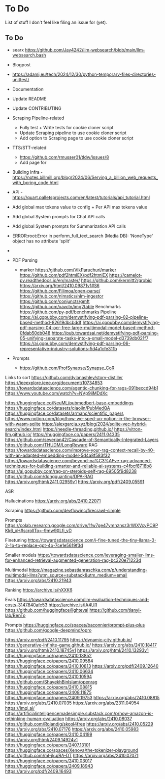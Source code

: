 # To Do

List of stuff I don't feel like filing an issue for (yet).


## To Do
- searx https://github.com/Jay4242/llm-websearch/blob/main/llm-websearch.bash
- Blogpost
- https://adamj.eu/tech/2024/12/30/python-temporary-files-directories-unittest/
- Documentation
- Update README
- Update CONTRIBUTING
- Scraping Pipeline-related
    - Fully test + Write tests for cookie cloner script
    - Update Scraping pipeline to use cookie cloner script
    - Add option to Scraping page to use cookie cloner script
- TTS/STT-related
    - https://github.com/rmusser01/tldw/issues/8
    - Add page for 
- Building Infra
      - https://notes.billmill.org/blog/2024/06/Serving_a_billion_web_requests_with_boring_code.html
- API
      - https://quart.palletsprojects.com/en/latest/tutorials/api_tutorial.html
- Add global max tokens value to config + Per API max tokens value
- Add global System prompts for Chat API calls
- Add global System prompts for Summarization API calls
- ERROR:root:Error in perform_full_text_search (Media DB): 'NoneType' object has no attribute 'split'

- 
- PDF Parsing
    - marker https://github.com/VikParuchuri/marker
    https://github.com/pdf2htmlEX/pdf2htmlEX
    https://camelot-py.readthedocs.io/en/master/
    https://github.com/kermitt2/grobid
    https://arxiv.org/html/2410.09871v1#S6
    https://github.com/Filimoa/open-parse/
    https://github.com/nlmatics/nlm-ingestor
    https://github.com/conjuncts/gmft
    https://github.com/xavctn/img2table
    Benchmarks
        https://github.com/py-pdf/benchmarks
    Pipeline
        https://ai.gopubby.com/demystifying-pdf-parsing-02-pipeline-based-method-82619dbcbddf
        https://ai.gopubby.com/demystifying-pdf-parsing-04-ocr-free-large-multimodal-model-based-method-0fdab50db048
        https://pub.towardsai.net/demystifying-pdf-parsing-05-unifying-separate-tasks-into-a-small-model-d3739db021f7
        https://ai.gopubby.com/demystifying-pdf-parsing-06-representative-industry-solutions-5d4a1cfe311b

- Prompts
  - https://github.com/ProfSynapse/Synapse_CoR


Links to sort
https://github.com/dylanashley/story-distiller
https://ieeexplore.ieee.org/document/10734853
https://towardsdatascience.com/agentic-chunking-for-rags-091beccd94b1
https://www.youtube.com/watch?v=NVp9jiMDdXc

https://huggingface.co/NeuML/pubmedbert-base-embeddings
https://huggingface.co/datasets/qiaojin/PubMedQA
https://huggingface.co/datasets/armanc/scientific_papers
https://www.notion.com/blog/how-we-sped-up-notion-in-the-browser-with-wasm-sqlite
https://alexgarcia.xyz/blog/2024/sqlite-vec-hybrid-search/index.html
https://needle-threading.github.io/
https://vitron-llm.github.io/
https://huggingface.co/papers/2411.04335
https://github.com/severian42/Cascade-of-Semantically-Integrated-Layers
https://github.com/THUDM/LongReward
RAG
https://towardsdatascience.com/improve-your-rag-context-recall-by-40-with-an-adapted-embedding-model-5d4a8f583f32
https://towardsdatascience.com/beyond-na%C3%AFve-rag-advanced-techniques-for-building-smarter-and-reliable-ai-systems-c4fbcf8718b8
https://ai.gopubby.com/rag-on-steroids-self-rag-69505f9d8238
https://github.com/dongguanting/DPA-RAG
https://arxiv.org/html/2411.02959v1
https://arxiv.org/pdf/2409.05591


ASR


Hallucinations
https://arxiv.org/abs/2410.22071

Scraping
https://github.com/devflowinc/firecrawl-simple

Prompts
https://colab.research.google.com/drive/1fw7ge47ymnznsz3rWlXVcyPC9PKk6_xH#scrollTo=-9mw9XLfj_vD

Finetuning
https://towardsdatascience.com/i-fine-tuned-the-tiny-llama-3-2-1b-to-replace-gpt-4o-7ce1e5619f3d

Smaller models
https://towardsdatascience.com/leveraging-smaller-llms-for-enhanced-retrieval-augmented-generation-rag-bc320e71223d

Multimodal
https://magazine.sebastianraschka.com/p/understanding-multimodal-llms?utm_source=substack&utm_medium=email
https://arxiv.org/abs/2410.21943

Ranking
https://archive.is/hXXK6

Evals
https://towardsdatascience.com/llm-evaluation-techniques-and-costs-3147840afc53
https://archive.is/IA4UR
https://github.com/huggingface/lighteval
https://github.com/tianyi-lab/BenTo

Prompts
https://huggingface.co/spaces/baconnier/prompt-plus-plus
https://github.com/google-deepmind/opro


https://arxiv.org/pdf/2410.11795
https://dynamic-city.github.io/
https://generative-infinite-game.github.io/
https://arxiv.org/abs/2410.18417
https://arxiv.org/html/2410.18745v1
https://arxiv.org/html/2410.13293v1
https://huggingface.co/papers/2410.13852
https://huggingface.co/papers/2410.09584
https://huggingface.co/papers/2410.10813
https://arxiv.org/pdf/2409.12640
https://huggingface.co/papers/2410.06634
https://huggingface.co/papers/2410.10594
https://github.com/ShayekhBinIslam/openrag
https://huggingface.co/papers/2410.08815
https://huggingface.co/papers/2408.11875
https://huggingface.co/papers/2409.19753
https://arxiv.org/abs/2410.08815
https://arxiv.org/abs/2410.07035
https://arxiv.org/abs/2311.04954
https://lmql.ai/
https://artificialintelligencemadesimple.substack.com/p/how-amazon-is-rethinking-human-evaluation
https://arxiv.org/abs/2410.08037
https://github.com/Rolandjg/skool4free
https://arxiv.org/abs/2410.05229
https://arxiv.org/abs/2410.07176
https://arxiv.org/abs/2410.05983
https://huggingface.co/papers/2410.04199
https://arxiv.org/html/2409.14924v1
https://huggingface.co/papers/2407.13101
https://huggingface.co/spaces/Xenova/the-tokenizer-playground
https://github.com/ml-jku/RA-DT
https://arxiv.org/abs/2410.07071
https://huggingface.co/papers/2410.03017
https://huggingface.co/papers/2409.18943
https://arxiv.org/pdf/2409.16493



